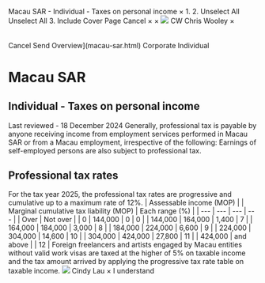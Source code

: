 Macau SAR - Individual - Taxes on personal income
×
1.
2.
Unselect All
Unselect All
3.
Include Cover Page
Cancel
×
×
![](-/media/world-wide-tax-summaries/attachments/global---chris-wooley.ashx%3Frev=ac5e5f3223b34096b1afc2a6009c7320&revision=ac5e5f32-23b3-4096-b1af-c2a6009c7320&hash=859B7ADC84DC2CBEC9760E9E6EE7DE6D0A8BFCDF)
CW
Chris Wooley
×
######
Cancel
Send
Overview](macau-sar.html)
Corporate
Individual
# Macau SAR
## Individual - Taxes on personal income
Last reviewed - 18 December 2024
Generally, professional tax is payable by anyone receiving income from employment services performed in Macau SAR or from a Macau employment, irrespective of the following:
Earnings of self-employed persons are also subject to professional tax.
## Professional tax rates
For the tax year 2025, the professional tax rates are progressive and cumulative up to a maximum rate of 12%.
| Assessable income (MOP) | | Marginal cumulative tax liability (MOP) | Each range (%) |
| --- | --- | --- | --- |
| Over | Not over |
| 0 | 144,000 | 0 | 0 |
| 144,000 | 164,000 | 1,400 | 7 |
| 164,000 | 184,000 | 3,000 | 8 |
| 184,000 | 224,000 | 6,600 | 9 |
| 224,000 | 304,000 | 14,600 | 10 |
| 304,000 | 424,000 | 27,800 | 11 |
| 424,000 | and above |  | 12 |
Foreign freelancers and artists engaged by Macau entities without valid work visas are taxed at the higher of 5% on taxable income and the tax amount arrived by applying the progressive tax rate table on taxable income.
![](-/media/world-wide-tax-summaries/macausarcindy-lauwhatsapp-image-20240902-at-33518-pmjpeg20241217230413757.ashx%3Frev=e133fd4822dd4795834e9d1ee294713d&revision=e133fd48-22dd-4795-834e-9d1ee294713d&hash=A86D1CDE31EAB3F2789A00AE2104260A78ECA390)
Cindy Lau
×
I understand
